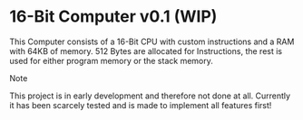 # 16-Bit Computer v0.1 (WIP)
This Computer consists of a 16-Bit CPU with custom instructions and a RAM with 64KB of memory.
512 Bytes are allocated for Instructions, the rest is used for either program memory or the stack memory.

> [!NOTE]
> This project is in early development and therefore not done at all. Currently it has been scarcely tested and is made to implement all features first!